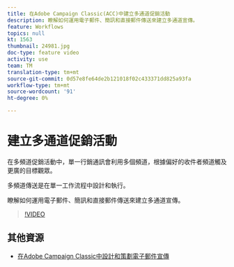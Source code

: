 ```yaml
---
title: 在Adobe Campaign Classic(ACC)中建立多通道促銷活動
description: 瞭解如何運用電子郵件、簡訊和直接郵件傳送來建立多通道宣傳。
feature: Workflows
topics: null
kt: 1563
thumbnail: 24981.jpg
doc-type: feature video
activity: use
team: TM
translation-type: tm+mt
source-git-commit: 0d57e8fe64de2b121018f02c433371dd825a93fa
workflow-type: tm+mt
source-wordcount: '91'
ht-degree: 0%

---
```



# 建立多通道促銷活動

在多頻道促銷活動中，單一行銷通訊會利用多個頻道，根據偏好的收件者頻道觸及更廣的目標觀眾。

多頻道傳送是在單一工作流程中設計和執行。

瞭解如何運用電子郵件、簡訊和直接郵件傳送來建立多通道宣傳。

>[!VIDEO](https://video.tv.adobe.com/v/24981?quality=12)

## 其他資源

* [在Adobe Campaign Classic中設計和策劃電子郵件宣傳](https://helpx.adobe.com/campaign/classic/how-to/design-orchestrate-email-campaigns-in-campaign-classic.html)

